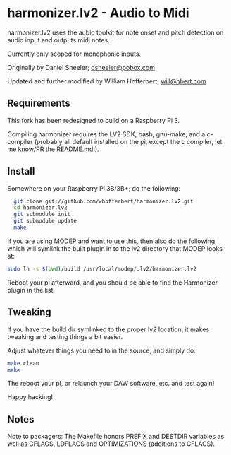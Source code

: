 # harmonizer.lv2 - Audio to Midi

harmonizer.lv2  uses the aubio toolkit for note onset and pitch detection on audio input and outputs midi notes.

Currently only scoped for monophonic inputs.

Originally by Daniel Sheeler; <dsheeler@pobox.com>

Updated and further modified by William Hofferbert; <will@hbert.com>

## Requirements

This fork has been redesigned to build on a Raspberry Pi 3.

Compiling harmonizer requires the LV2 SDK, bash, gnu-make, and a c-compiler (probably all default installed on the pi, except the c compiler, let me know/PR the README.md!).

## Install

Somewhere on your Raspberry Pi 3B/3B+; do the following:
```bash
  git clone git://github.com/whofferbert/harmonizer.lv2.git
  cd harmonizer.lv2
  git submodule init
  git submodule update
  make
```

If you are using MODEP and want to use this, then also do the following, which will symlink the built plugin in to the lv2 directory that MODEP looks at:
```bash
sudo ln -s $(pwd)/build /usr/local/modep/.lv2/harmonizer.lv2
```

Reboot your pi afterward, and you should be able to find the Harmonizer plugin in the list.

## Tweaking

If you have the build dir symlinked to the proper lv2 location, it makes tweaking and testing things a bit easier.

Adjust whatever things you need to in the source, and simply do:
```bash
make clean
make
```

The reboot your pi, or relaunch your DAW software, etc. and test again!

Happy hacking!

## Notes

Note to packagers: The Makefile honors PREFIX and DESTDIR variables as well
 as CFLAGS, LDFLAGS and OPTIMIZATIONS (additions to CFLAGS).
